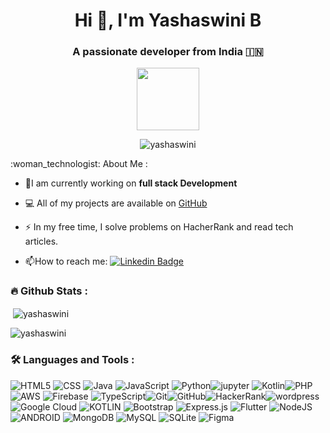 <h1 align="center">Hi 👋, I'm Yashaswini B</h1>
<h3 align="center">A passionate developer from India 🇮🇳 </h3>
<div id="header" align="center">
  <img src="https://media.giphy.com/media/kJV3yFjaVYtlP0CMOR/giphy.gif" width="100"/>
</div>
<p align="center"> <img src="https://komarev.com/ghpvc/?username=yashashwini16&label=Profile%20views&color=0e75b6&style=flat" alt="yashaswini" /> </p>
:woman_technologist: About Me :
 
 - :telescope:I am currently working on **full stack Development**

- 💻 All of my projects are available on [GitHub](https://github.com/yashashwinib16)

- :zap: In my free time, I solve problems on HacherRank and read tech articles.

- :mailbox:How to reach me: [![Linkedin Badge](https://img.shields.io/badge/-yash-blue?style=flat&logo=Linkedin&logoColor=white)](https://www.linkedin.com/in/yashaswini-b-99b000235/)



### :fire: Github Stats :

<p>&nbsp;<img align="center" src="https://github-readme-stats.vercel.app/api?username=yashashwini16&show_icons=true&locale=en" alt="yashaswini" /></p>

<p><img align="center" src="https://github-readme-streak-stats.herokuapp.com/?user=yashashwini16&" alt="yashaswini" /></p>



### :hammer_and_wrench: Languages and Tools :
![HTML5](https://img.shields.io/badge/html5-%23E34F26.svg?style=for-the-badge&logo=html5&logoColor=white) ![CSS](https://img.shields.io/badge/CSS3-1572B6.svg?style=for-the-badge&logo=CSS3&logoColor=white) ![Java](https://img.shields.io/badge/java-%23ED8B00.svg?style=for-the-badge&logo=openjdk&logoColor=white) ![JavaScript](https://img.shields.io/badge/JavaScript-F7DF1E.svg?style=for-the-badge&logo=JavaScript&logoColor=black) ![Python](https://img.shields.io/badge/Python-3776AB.svg?style=for-the-badge&logo=Python&logoColor=white)![jupyter](https://img.shields.io/badge/Jupyter-F37626.svg?style=for-the-badge&logo=Jupyter&logoColor=white)
![Kotlin](https://img.shields.io/badge/kotlin-%237F52FF.svg?style=for-the-badge&logo=kotlin&logoColor=white)![PHP](https://img.shields.io/badge/php-%23777BB4.svg?style=for-the-badge&logo=php&logoColor=white)![AWS](https://img.shields.io/badge/Amazon%20AWS-232F3E.svg?style=for-the-badge&logo=Amazon-AWS&logoColor=white) ![Firebase](https://img.shields.io/badge/Firebase-FFCA28.svg?style=for-the-badge&logo=Firebase&logoColor=black) ![TypeScript](https://img.shields.io/badge/typescript-%23007ACC.svg?style=for-the-badge&logo=typescript&logoColor=white)![Git](https://img.shields.io/badge/git-%23F05033.svg?style=for-the-badge&logo=git&logoColor=white)![GitHub](https://img.shields.io/badge/github-%23121011.svg?style=for-the-badge&logo=github&logoColor=white)![HackerRank](https://img.shields.io/badge/-Hackerrank-2EC866?style=for-the-badge&logo=HackerRank&logoColor=white)![wordpress](https://img.shields.io/badge/WordPress-21759B.svg?style=for-the-badge&logo=WordPress&logoColor=white)
![Google Cloud](https://img.shields.io/badge/Google%20Cloud-4285F4.svg?style=for-the-badge&logo=Google-Cloud&logoColor=white) ![KOTLIN](https://img.shields.io/badge/Kotlin-7F52FF.svg?style=for-the-badge&logo=Kotlin&logoColor=white) ![Bootstrap](https://img.shields.io/badge/Bootstrap-7952B3.svg?style=for-the-badge&logo=Bootstrap&logoColor=white) ![Express.js](https://img.shields.io/badge/Express-000000.svg?style=for-the-badge&logo=Express&logoColor=white) ![Flutter](https://img.shields.io/badge/Flutter-02569B.svg?style=for-the-badge&logo=Flutter&logoColor=white) ![NodeJS](https://img.shields.io/badge/Node.js-339933.svg?style=for-the-badge&logo=nodedotjs&logoColor=white) ![ANDROID](https://img.shields.io/badge/Android%20Studio-3DDC84.svg?style=for-the-badge&logo=Android-Studio&logoColor=white)  ![MongoDB](https://img.shields.io/badge/MongoDB-%234ea94b.svg?style=flat&logo=mongodb&logoColor=white) ![MySQL](https://img.shields.io/badge/MySQL-4479A1.svg?style=for-the-badge&logo=MySQL&logoColor=white) ![SQLite](https://img.shields.io/badge/SQLite-003B57.svg?style=for-the-badge&logo=SQLite&logoColor=white)	![Figma](https://img.shields.io/badge/Figma-F24E1E.svg?style=for-the-badge&logo=Figma&logoColor=white) 
